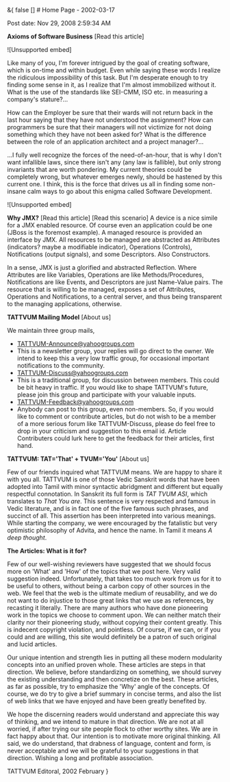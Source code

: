 &{<nil> false <nil> <nil> [] <nil> <nil> <nil> <nil> # Home Page - 2002-03-17

Post date: Nov 29, 2008 2:59:34 AM

**Axioms of Software Business** [Read this article]

![Unsupported embed]

Like many of you, I'm forever intrigued by the goal of creating software, which is on-time and within budget. Even while saying these words I realize the ridiculous impossibility of this task. But I'm desperate enough to try finding some sense in it, as I realize that I'm almost immobilized without it. What is the use of the standards like SEI-CMM, ISO etc. in measuring a company's stature?...

How can the Employer be sure that their wards will not return back in the last hour saying that they have not understood the assignment? How can programmers be sure that their managers will not victimize for not doing something which they have not been asked for? What is the difference between the role of an application architect and a project manager?...

...I fully well recognize the forces of the need-of-an-hour, that is why I don't want infallible laws, since there isn't any (any law is fallible), but only strong invariants that are worth pondering. My current theories could be completely wrong, but whatever emerges newly, should be hastened by this current one. I think, this is the force that drives us all in finding some non-insane calm ways to go about this enigma called Software Development.

![Unsupported embed]

**Why JMX?** [Read this article] [Read this scenario] A device is a nice simile for a JMX enabled resource. Of course even an application could be one (JBoss is the foremost example). A managed resource is provided an interface by JMX. All resources to be managed are abstracted as Attributes (indicators? maybe a modifiable indicator), Operations (Controls), Notifications (output signals), and some Descriptors. Also Constructors.

In a sense, JMX is just a glorified and abstracted Reflection. Where Attributes are like Variables, Operations are like Methods/Procedures, Notifications are like Events, and Descriptors are just Name-Value pairs. The resource that is willing to be managed, exposes a set of Attributes, Operations and Notifications, to a central server, and thus being transparent to the managing applications, otherwise.

**TATTVUM Mailing Model** [About us]

We maintain three group mails,

*   [TATTVUM-Announce@yahoogroups.com](https://www.yahoogroups.com/group/TATTVUM-Announce)
*   This is a newsletter group, your replies will go direct to the owner. We intend to keep this a very low traffic group, for occasional important notifications to the community.
*   [TATTVUM-Discuss@yahoogroups.com](https://www.yahoogroups.com/group/TATTVUM-Discuss)
*   This is a traditional group, for discussion between members. This could be bit heavy in traffic. If you would like to shape TATTVUM's future, please join this group and participate with your valuable inputs.
*   [TATTVUM-Feedback@yahoogroups.com](https://www.yahoogroups.com/group/TATTVUM-Feedback)
*   Anybody can post to this group, even non-members. So, if you would like to comment or contribute articles, but do not wish to be a member of a more serious forum like TATTVUM-Discuss, please do feel free to drop in your criticism and suggestion to this email id. Article Contributers could lurk here to get the feedback for their articles, first hand.

**TATTVUM: TAT='That' + TVUM='You'** [About us]

Few of our friends inquired what TATTVUM means. We are happy to share it with you all. TATTVUM is one of those Vedic Sanskrit words that have been adopted into Tamil with minor syntactic abridgment and different but equally respectful connotation. In Sanskrit its full form is *TAT TVUM ASI*, which translates to *That You are*. This sentence is very respected and famous in Vedic literature, and is in fact one of the five famous such phrases, and succinct of all. This assertion has been interpreted into various meanings. While starting the company, we were encouraged by the fatalistic but very optimistic philosophy of Advita, and hence the name. In Tamil it means *A deep thought*.

**The Articles: What is it for?**

Few of our well-wishing reviewers have suggested that we should focus more on 'What' and 'How' of the topics that we post here. Very valid suggestion indeed. Unfortunately, that takes too much work from us for it to be useful to others, without being a carbon copy of other sources in the web. We feel that the web is the ultimate medium of reusability, and we do not want to do injustice to those great links that we use as references, by recasting it literally. There are many authors who have done pioneering work in the topics we choose to comment upon. We can neither match their clarity nor their pioneering study, without copying their content greatly. This is indecent copyright violation, and pointless. Of course, if we can, or if you could and are willing, this site would definitely be a patron of such original and lucid articles.

Our unique intention and strength lies in putting all these modern modularity concepts into an unified proven whole. These articles are steps in that direction. We believe, before standardizing on something, we should survey the existing understanding and then concretize on the best. These articles, as far as possible, try to emphasize the 'Why' angle of the concepts. Of course, we do try to give a brief summary in concise terms, and also the list of web links that we have enjoyed and have been greatly benefited by.

We hope the discerning readers would understand and appreciate this way of thinking, and we intend to mature in that direction. We are not at all worried, if after trying our site people flock to other worthy sites. We are in fact happy about that. Our intention is to motivate more original thinking. All said, we do understand, that drabness of language, content and form, is never acceptable and we will be grateful to your suggestions in that direction. Wishing a long and profitable association.

TATTVUM Editoral, 2002 February
}
